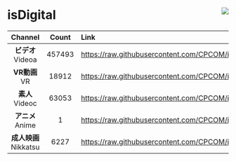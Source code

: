 # isDigital <img align="right" src="https://img.shields.io/github/last-commit/CPCOM/isDigital"/>  
  
| Channel | Count | Link |  
| :-----: | :---: | :--- |  
|**ビデオ**<br />Videoa | 457493 | https://raw.githubusercontent.com/CPCOM/isDigital/main/Videoa.txt |  
|**VR動画**<br />VR | 18912 | https://raw.githubusercontent.com/CPCOM/isDigital/main/VR.txt |  
|**素人**<br />Videoc | 63053 | https://raw.githubusercontent.com/CPCOM/isDigital/main/Videoc.txt |  
|**アニメ**<br />Anime | 1 | https://raw.githubusercontent.com/CPCOM/isDigital/main/Anime.txt |  
|**成人映画**<br />Nikkatsu | 6227 | https://raw.githubusercontent.com/CPCOM/isDigital/main/Nikkatsu.txt |  
